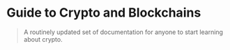 # Guide to Crypto and Blockchains
>A routinely updated set of documentation for anyone to start learning about crypto.
